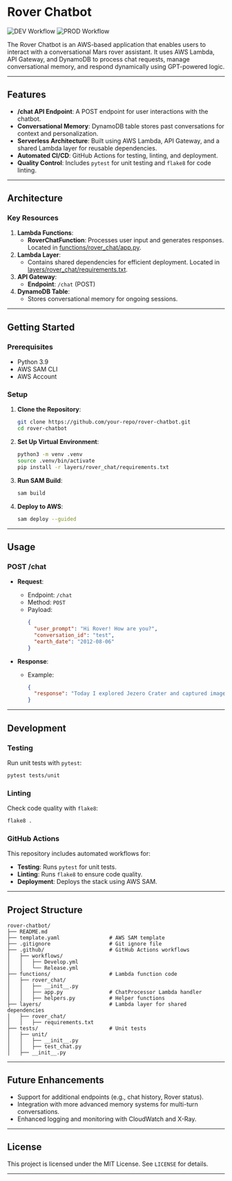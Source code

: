 # Rover Chatbot

![DEV Workflow](https://github.com/amfelso/rover-chatbot/actions/workflows/Develop.yml/badge.svg)
![PROD Workflow](https://github.com/amfelso/rover-chatbot/actions/workflows/Release.yml/badge.svg)

The Rover Chatbot is an AWS-based application that enables users to interact with a conversational Mars rover assistant. It uses AWS Lambda, API Gateway, and DynamoDB to process chat requests, manage conversational memory, and respond dynamically using GPT-powered logic.

---

## **Features**

- **/chat API Endpoint**: A POST endpoint for user interactions with the chatbot.
- **Conversational Memory**: DynamoDB table stores past conversations for context and personalization.
- **Serverless Architecture**: Built using AWS Lambda, API Gateway, and a shared Lambda layer for reusable dependencies.
- **Automated CI/CD**: GitHub Actions for testing, linting, and deployment.
- **Quality Control**: Includes `pytest` for unit testing and `flake8` for code linting.

---

## **Architecture**

### **Key Resources**
1. **Lambda Functions**:
   - **RoverChatFunction**: Processes user input and generates responses. Located in [functions/rover_chat/app.py](functions/rover_chat/app.py).
2. **Lambda Layer**:
   - Contains shared dependencies for efficient deployment. Located in [layers/rover_chat/requirements.txt](layers/rover_chat/requirements.txt).
3. **API Gateway**:
   - **Endpoint**: `/chat` (POST)
4. **DynamoDB Table**:
   - Stores conversational memory for ongoing sessions.

---

## **Getting Started**

### **Prerequisites**
- Python 3.9
- AWS SAM CLI
- AWS Account

### **Setup**

1. **Clone the Repository**:
   ```bash
   git clone https://github.com/your-repo/rover-chatbot.git
   cd rover-chatbot
   ```

2. **Set Up Virtual Environment**:
   ```bash
   python3 -m venv .venv
   source .venv/bin/activate
   pip install -r layers/rover_chat/requirements.txt
   ```

3. **Run SAM Build**:
   ```bash
   sam build
   ```

4. **Deploy to AWS**:
   ```bash
   sam deploy --guided
   ```

---

## **Usage**

### **POST /chat**
- **Request**:
  - Endpoint: `/chat`
  - Method: `POST`
  - Payload:
    ```json
    {
      "user_prompt": "Hi Rover! How are you?",
      "conversation_id": "test",
      "earth_date": "2012-08-06"
    }
    ```

- **Response**:
  - Example:
    ```json
    {
      "response": "Today I explored Jezero Crater and captured images of layered sedimentary rocks!"
    }
    ```

---

## **Development**

### **Testing**
Run unit tests with `pytest`:
```bash
pytest tests/unit
```

### **Linting**
Check code quality with `flake8`:
```bash
flake8 .
```

### **GitHub Actions**
This repository includes automated workflows for:
- **Testing**: Runs `pytest` for unit tests.
- **Linting**: Runs `flake8` to ensure code quality.
- **Deployment**: Deploys the stack using AWS SAM.

---

## **Project Structure**

```
rover-chatbot/
├── README.md
├── template.yaml                # AWS SAM template
├── .gitignore                   # Git ignore file
├── .github/                     # GitHub Actions workflows
│   ├── workflows/
│   │   ├── Develop.yml
│   │   └── Release.yml
├── functions/                   # Lambda function code
│   ├── rover_chat/
│   │   ├── __init__.py
│   │   ├── app.py               # ChatProcessor Lambda handler
│   │   ├── helpers.py           # Helper functions
├── layers/                      # Lambda layer for shared dependencies
│   ├── rover_chat/
│   │   ├── requirements.txt
├── tests/                       # Unit tests
│   ├── unit/
│   │   ├── __init__.py
│   │   ├── test_chat.py
│   ├── __init__.py
```

---

## **Future Enhancements**
- Support for additional endpoints (e.g., chat history, Rover status).
- Integration with more advanced memory systems for multi-turn conversations.
- Enhanced logging and monitoring with CloudWatch and X-Ray.

---

## **License**
This project is licensed under the MIT License. See `LICENSE` for details.

---

